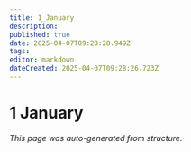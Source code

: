 ```yaml
---
title: 1_January
description: 
published: true
date: 2025-04-07T09:28:28.949Z
tags: 
editor: markdown
dateCreated: 2025-04-07T09:28:26.723Z
---
```


# 1 January

*This page was auto-generated from structure.*